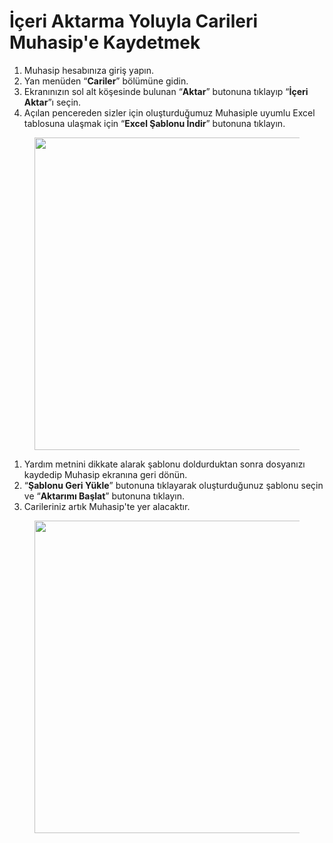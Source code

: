 # İçeri Aktarma Yoluyla Carileri Muhasip'e Kaydetmek

1. Muhasip hesabınıza giriş yapın.&#x20;
2. Yan menüden “**Cariler**” bölümüne gidin.&#x20;
3. Ekranınızın sol alt köşesinde bulunan “**Aktar**” butonuna tıklayıp “**İçeri Aktar**”ı seçin.
4. Açılan pencereden sizler için oluşturduğumuz Muhasiple uyumlu Excel tablosuna ulaşmak için “**Excel Şablonu İndir**” butonuna tıklayın.

<figure><img src="https://cdn.muhasip.dev/drive/guides/image/b4efd630-d7d9-44d3-b61c-ae63b1fce7e8.gif" alt="" height="500" width="800"><figcaption></figcaption></figure>

1. Yardım metnini dikkate alarak şablonu doldurduktan sonra dosyanızı kaydedip Muhasip ekranına geri dönün.
2. “**Şablonu Geri Yükle**” butonuna tıklayarak oluşturduğunuz şablonu seçin ve “**Aktarımı Başlat**” butonuna tıklayın.
3. Carileriniz artık Muhasip'te yer alacaktır.

<figure><img src="https://cdn.muhasip.dev/drive/guides/image/69226f80-086b-46d5-9484-26c33ba08c41.gif" alt="" height="500" width="800"><figcaption></figcaption></figure>

